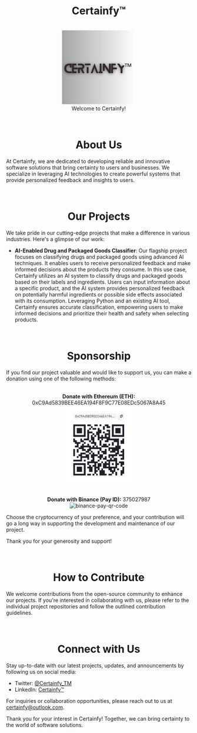 <h1 align="center">
  Certainfy™
</h1>

<p align="center">
  <br>
<!-- ![Certainfy Logo](./certainfy-logo-3.png) -->
   <img width="200" src="./profile/certainfy-logo-4.png" alt="Certainfy Logo"> <br>
     Welcome to Certainfy!
</p>

<h1 align="center">
  <br>
  About Us
</h1>

At Certainfy, we are dedicated to developing reliable and innovative software solutions that bring certainty to users and businesses. We specialize in leveraging AI technologies to create powerful systems that provide personalized feedback and insights to users. 


<h1 align="center">
  <br>
  Our Projects
</h1>

We take pride in our cutting-edge projects that make a difference in various industries. Here's a glimpse of our work:

- **AI-Enabled Drug and Packaged Goods Classifier**: Our flagship project focuses on classifying drugs and packaged goods using advanced AI techniques. It enables users to receive personalized feedback and make informed decisions about the products they consume. In this use case, Certainfy utilizes an AI system to classify drugs and packaged goods based on their labels and ingredients. Users can input information about a specific product, and the AI system provides personalized feedback on potentially harmful ingredients or possible side effects associated with its consumption. Leveraging Python and an existing AI tool, Certainfy ensures accurate classification, empowering users to make informed decisions and prioritize their health and safety when selecting products.


<h1 align="center">
  <br>
  Sponsorship
</h1>

If you find our project valuable and would like to support us, you can make a donation using one of the following methods:

<!-- - **Bitcoin (BTC):** ################################### -->
<p align="center">
  <br>
   <b>Donate with Ethereum (ETH):</b> 0xC9Ad5839BEE46EA194F8F9C77E08EDc5067A8A45<br>
   <img width="200" src="./profile/certainfy-eth-qr-code.png" alt="binance-certainfy-eth-qr-code"> 
     
</p>


<p align="center">
  <br>
   <b>Donate with Binance (Pay ID):</b> 375027987<br>
   <img width="200" src="./profile/binance-pay-2.png" alt="binance-pay-qr-code">
     
</p>


Choose the cryptocurrency of your preference, and your contribution will go a long way in supporting the development and maintenance of our project.

Thank you for your generosity and support!


<h1 align="center">
  <br>
  How to Contribute
</h1>

We welcome contributions from the open-source community to enhance our projects. If you're interested in collaborating with us, please refer to the individual project repositories and follow the outlined contribution guidelines.

<h1 align="center">
  <br>
  Connect with Us
</h1>

Stay up-to-date with our latest projects, updates, and announcements by following us on social media:

- Twitter: [@Certainfy_TM](https://twitter.com/Certainfy_TM)
- LinkedIn: [Certainfy™](https://www.linkedin.com/company/certainfy%E2%84%A2)

For inquiries or collaboration opportunities, please reach out to us at [certainfy@outlook.com](mailto:certainfy@outlook.com).

Thank you for your interest in Certainfy! Together, we can bring certainty to the world of software solutions.

